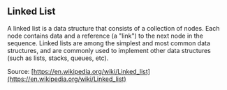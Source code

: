 ## Linked List

A linked list is a data structure that consists of a collection of nodes. Each node contains data and a reference (a "link") to the next node in the sequence. Linked lists are among the simplest and most common data structures, and are commonly used to implement other data structures (such as lists, stacks, queues, etc).

Source: [https://en.wikipedia.org/wiki/Linked_list](https://en.wikipedia.org/wiki/Linked_list)
